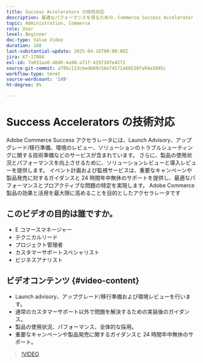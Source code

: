 ```yaml
---
title: Success Accelerators の技術対応
description: 最適なパフォーマンスを得るための、Commerce Success Accelerator の技術対応、ソリューションレビュー、イベント計画、24 時間年中無休のモニタリングについて説明します。
topic: Administration, Commerce
role: User
level: Beginner
doc-type: Value Video
duration: 160
last-substantial-update: 2025-04-16T00:00:00Z
jira: KT-17804
exl-id: 7a031aa0-40d6-4a90-a71f-4297107e42f2
source-git-commit: a79bc113cbedb89c56e74571a68538fa94a3945c
workflow-type: tm+mt
source-wordcount: '149'
ht-degree: 0%

---
```


# Success Accelerators の技術対応

Adobe Commerce Success アクセラレータには、Launch Advisory、アップグレード/移行準備、環境のレビュー、ソリューションのトラブルシューティングに関する技術準備などのサービスが含まれています。 さらに、製品の使用状況とパフォーマンスを向上させるために、ソリューションレビューと導入レビューを提供します。 イベント計画および監視サービスは、重要なキャンペーンや製品発売に対するガイダンスと 24 時間年中無休のサポートを提供し、最適なパフォーマンスとプロアクティブな問題の特定を実現します。 Adobe Commerce製品の効果と活用を最大限に高めることを目的としたアクセラレータです

## このビデオの目的は誰ですか。

* E コマースマネージャー
* テクニカルリード
* プロジェクト管理者
* カスタマーサポートスペシャリスト
* ビジネスアナリスト

## ビデオコンテンツ {#video-content}

* Launch advisory、アップグレード/移行準備および環境レビューを行います。
* 通常のカスタマーサポート以外で問題を解決するための実装後のガイダンス。
* 製品の使用状況、パフォーマンス、全体的な採用。
* 重要なキャンペーンや製品発売に関するガイダンスと 24 時間年中無休のサポート。

>[!VIDEO](https://video.tv.adobe.com/v/3457655/?learn=on&enablevpops)
